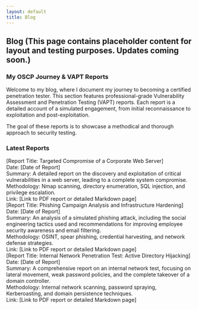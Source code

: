 ```yaml
---
layout: default
title: Blog
---
```


## Blog (This page contains placeholder content for layout and testing purposes. Updates coming soon.)

### My OSCP Journey & VAPT Reports
Welcome to my blog, where I document my journey to becoming a certified penetration tester. This section features professional-grade Vulnerability Assessment and Penetration Testing (VAPT) reports. Each report is a detailed account of a simulated engagement, from initial reconnaissance to exploitation and post-exploitation.

The goal of these reports is to showcase a methodical and thorough approach to security testing.

### Latest Reports
<div class="blog-post-item">
[Report Title: Targeted Compromise of a Corporate Web Server]
<br>
Date: [Date of Report]
<br>
Summary: A detailed report on the discovery and exploitation of critical vulnerabilities in a web server, leading to a complete system compromise.
<br>
Methodology: Nmap scanning, directory enumeration, SQL injection, and privilege escalation.
<br>
Link: [Link to PDF report or detailed Markdown page]

</div>

<div class="blog-post-item">
[Report Title: Phishing Campaign Analysis and Infrastructure Hardening]
<br>
Date: [Date of Report]
<br>
Summary: An analysis of a simulated phishing attack, including the social engineering tactics used and recommendations for improving employee security awareness and email filtering.
<br>
Methodology: OSINT, spear phishing, credential harvesting, and network defense strategies.
<br>
Link: [Link to PDF report or detailed Markdown page]

</div>

<div class="blog-post-item">
[Report Title: Internal Network Penetration Test: Active Directory Hijacking]
<br>
Date: [Date of Report]
<br>
Summary: A comprehensive report on an internal network test, focusing on lateral movement, weak password policies, and the complete takeover of a domain controller.
<br>
Methodology: Internal network scanning, password spraying, Kerberoasting, and domain persistence techniques.
<br>
Link: [Link to PDF report or detailed Markdown page]

</div>
